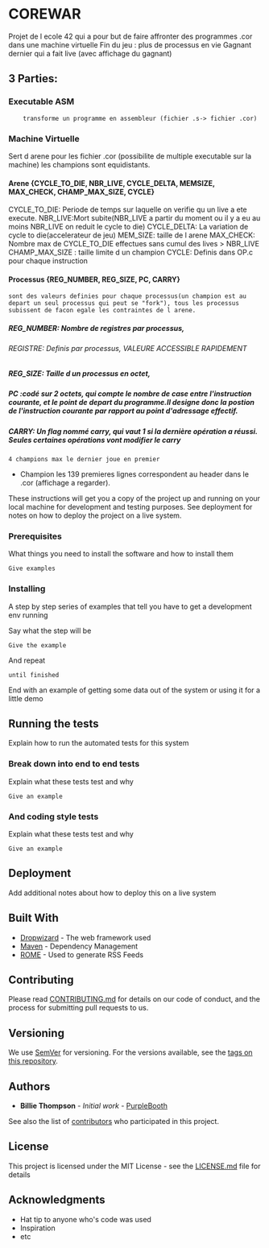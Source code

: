 # COREWAR
Projet de l ecole 42 qui a pour but de faire affronter des programmes .cor dans une machine virtuelle 
   Fin du jeu : plus de processus en vie
   Gagnant dernier qui a fait live (avec affichage du gagnant)
## 3 Parties:
 ### Executable ASM
 ```
     transforme un programme en assembleur (fichier .s-> fichier .cor)
 ```
 ### Machine Virtuelle
 Sert d arene pour les fichier .cor (possibilite de multiple executable sur la machine)
   les champions sont equidistants.
 #### Arene {CYCLE_TO_DIE, NBR_LIVE, CYCLE_DELTA, MEMSIZE, MAX_CHECK, CHAMP_MAX_SIZE, CYCLE}
 CYCLE_TO_DIE: Periode de temps sur laquelle on verifie qu un live a ete execute. 
   NBR_LIVE:Mort subite(NBR_LIVE a partir du moment ou il y a eu au moins NBR_LIVE on reduit le cycle to die)
   CYCLE_DELTA: La variation de cycle to die(accelerateur de jeu)
   MEM_SIZE: taille de l arene
   MAX_CHECK: Nombre max de CYCLE_TO_DIE effectues sans cumul des lives > NBR_LIVE
   CHAMP_MAX_SIZE : taille limite d un champion
   CYCLE: Definis dans OP.c pour chaque instruction

 
 
 #### Processus {REG_NUMBER, REG_SIZE, PC, CARRY}
  ```
  sont des valeurs definies pour chaque processus(un champion est au depart un seul processus qui peut se "fork"), tous les processus subissent de facon egale les contraintes de l arene.
  ```
   ##### REG_NUMBER: Nombre de registres par processus,   
   ###### REGISTRE: Definis par processus, VALEURE ACCESSIBLE RAPIDEMENT
   ##### REG_SIZE: Taille d un processus en octet,
   ##### PC :codé sur 2 octets, qui compte le nombre de case entre l'instruction courante, et le point de depart du      programme.Il designe donc la postion de l'instruction courante par rapport au point d'adressage effectif.
   ##### CARRY: Un flag nommé carry, qui vaut 1 si la dernière opération a réussi. Seules certaines opérations vont modifier le carry
   
   

   
    
    4 champions max le dernier joue en premier
 * Champion
    les 139 premieres lignes correspondent au header dans le .cor (affichage a regarder).
    


These instructions will get you a copy of the project up and running on your local machine for development and testing purposes. See deployment for notes on how to deploy the project on a live system.

### Prerequisites

What things you need to install the software and how to install them

```
Give examples
```

### Installing

A step by step series of examples that tell you have to get a development env running

Say what the step will be

```
Give the example
```

And repeat

```
until finished
```

End with an example of getting some data out of the system or using it for a little demo

## Running the tests

Explain how to run the automated tests for this system

### Break down into end to end tests

Explain what these tests test and why

```
Give an example
```

### And coding style tests

Explain what these tests test and why

```
Give an example
```

## Deployment

Add additional notes about how to deploy this on a live system

## Built With

* [Dropwizard](http://www.dropwizard.io/1.0.2/docs/) - The web framework used
* [Maven](https://maven.apache.org/) - Dependency Management
* [ROME](https://rometools.github.io/rome/) - Used to generate RSS Feeds

## Contributing

Please read [CONTRIBUTING.md](https://gist.github.com/PurpleBooth/b24679402957c63ec426) for details on our code of conduct, and the process for submitting pull requests to us.

## Versioning

We use [SemVer](http://semver.org/) for versioning. For the versions available, see the [tags on this repository](https://github.com/your/project/tags). 

## Authors

* **Billie Thompson** - *Initial work* - [PurpleBooth](https://github.com/PurpleBooth)

See also the list of [contributors](https://github.com/your/project/contributors) who participated in this project.

## License

This project is licensed under the MIT License - see the [LICENSE.md](LICENSE.md) file for details

## Acknowledgments

* Hat tip to anyone who's code was used
* Inspiration
* etc

